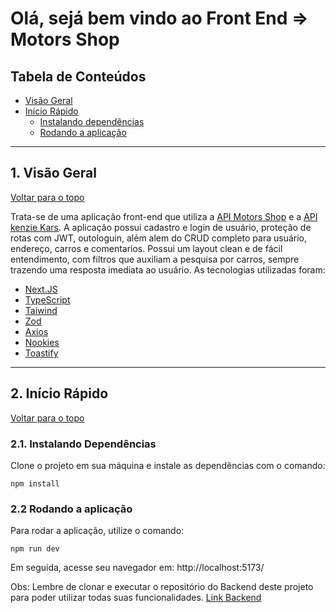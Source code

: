 
# Olá, sejá bem vindo ao Front End => Motors Shop

## Tabela de Conteúdos

- [Visão Geral](#1-visão-geral)
- [Início Rápido](#2-início-rápido)
  - [Instalando dependências](#21-instalando-dependências)
  - [Rodando a aplicação](#22-rodando-a-aplicação)

---

## 1. Visão Geral

[ Voltar para o topo ](#tabela-de-conteúdos)

Trata-se de uma aplicação front-end que utiliza a [API Motors Shop](https://github.com/grupo7-t14-Alex/Final-Project_Back-End_G7) e a [API kenzie Kars](https://kenzie-kars.herokuapp.com/). A aplicação possui cadastro e login de usuário, proteção de rotas com JWT, outologuin, além alem do CRUD completo para usuário, endereço, carros e comentarios. Possui um layout clean e de fácil entendimento, com filtros que auxiliam a pesquisa por carros, sempre trazendo uma resposta imediata ao usuário.
As tecnologias utilizadas foram:

- [Next.JS](https://docs.nestjs.com/)
- [TypeScript](https://www.typescriptlang.org/)
- [Taiwind](https://v2.tailwindcss.com/docs)
- [Zod](https://zod.dev/)
- [Axios](https://axios-http.com/ptbr/docs/intro)
- [Nookies](https://www.npmjs.com/package/nookies)
- [Toastify](https://fkhadra.github.io/react-toastify/introduction/)

---

## 2. Início Rápido

[ Voltar para o topo ](#tabela-de-conteúdos)

### 2.1. Instalando Dependências

Clone o projeto em sua máquina e instale as dependências com o comando:

```shell
npm install
```

### 2.2 Rodando a aplicação

Para rodar a aplicação, utilize o comando:

```
npm run dev
```
Em seguida, acesse seu navegador em: http://localhost:5173/

Obs: Lembre de clonar e executar o repositório do Backend deste projeto para poder utilizar todas suas funcionalidades.
[Link Backend](https://github.com/grupo7-t14-Alex/Final-Project_Back-End_G7)
